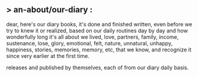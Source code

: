 ## > an-about/our-diary :

dear, 
here's our diary books,
it's done and finished written, even before we try to knew it or realized, based on our daily routines day by day and how wonderfully long it's all about we lived, love, partners, family, income,  sustenance, lose, glory, emotional, felt, nature, unnatural, unhappy, happiness, stories, memories, memory, etc, that we know, and recognize it since very earlier at the first time.

releases and published by themselves, each of from our diary daily basis.

